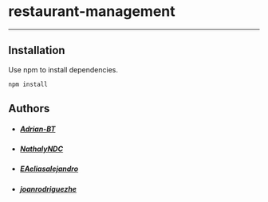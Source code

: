 # restaurant-management
----
## Installation
Use npm to install dependencies.

```
npm install
```

## Authors
* ##### [Adrian-BT](https://github.com/Adrian-BT)
* ##### [NathalyNDC](https://github.com/NathalyNDC)
* ##### [EAeliasalejandro](https://github.com/EAeliasalejandro)
* ##### [joanrodriguezhe](https://github.com/joanrodriguezhe)